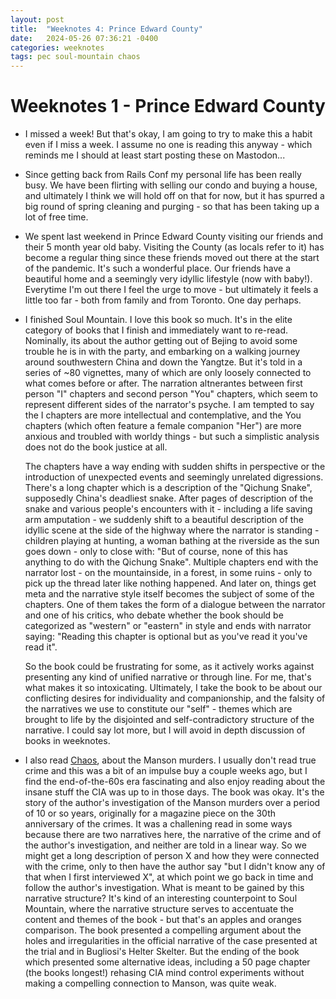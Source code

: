 ```yaml
---
layout: post
title:  "Weeknotes 4: Prince Edward County"
date:   2024-05-26 07:36:21 -0400
categories: weeknotes
tags: pec soul-mountain chaos
---
```


# Weeknotes 1 - Prince Edward County

- I missed a week! But that's okay, I am going to try to make this a habit even if I miss a week. I assume no one is reading this anyway - which reminds me I should at least start posting these on Mastodon...

- Since getting back from Rails Conf my personal life has been really busy. We have been flirting with selling our condo and buying a house, and ultimately I think we will hold off on that for now, but it has spurred a big round of spring cleaning and purging - so that has been taking up a lot of free time.

- We spent last weekend in Prince Edward County visiting our friends and their 5 month year old baby. Visiting the County (as locals refer to it) has become a regular thing since these friends moved out there at the start of the pandemic. It's such a wonderful place. Our friends have a beautiful home and a seemingly very idyllic lifestyle (now with baby!). Everytime I'm out there I feel the urge to move - but ultimately it feels a little too far - both from family and from Toronto. One day perhaps.

- I finished Soul Mountain. I love this book so much. It's in the elite category of books that I finish and immediately want to re-read. Nominally, its about the author getting out of Bejing to avoid some trouble he is in with the party, and embarking on a walking journey around southwestern China and down the Yangtze. But it's told in a series of ~80 vignettes, many of which are only loosely connected to what comes before or after. The narration altnerantes between first person "I" chapters and second person "You" chapters, which seem to represent different sides of the narrator's psyche. I am tempted to say the I chapters are more intellectual and contemplative, and the You chapters (which often feature a female companion "Her") are more anxious and troubled with worldy things - but such a simplistic analysis does not do the book justice at all.

    The chapters have a way ending with sudden shifts in perspective or the introduction of unexpected events and seemingly unrelated digressions. There's a long chapter which is a description of the "Qichung Snake", supposedly China's deadliest snake. After pages of description of the snake and various people's encounters with it - including a life saving arm amputation - we suddenly shift to a beautiful description of the idyllic scene at the side of the highway where the narrator is standing - children playing at hunting, a woman bathing at the riverside as the sun goes down - only to close with: "But of course, none of this has anything to do with the Qichung Snake". Multiple chapters end with the narrator lost - on the mountainside, in a forest, in some ruins - only to pick up the thread later like nothing happened. And later on, things get meta and the narrative style itself becomes the subject of some of the chapters. One of them takes the form of a dialogue between the narrator and one of his critics, who debate whether the book should be categorized as "western" or "eastern" in style and ends with narrator saying: "Reading this chapter is optional but as you've read it you've read it".

    So the book could be frustrating for some, as it actively works against presenting any kind of unified narrative or through line. For me, that's what makes it so intoxicating. Ultimately, I take the book to be about our conflicting desires for individuality and companionship, and the falsity of the narratives we use to constitute our "self" - themes which are brought to life by the disjointed and self-contradictory structure of the narrative. I could say lot more, but I will avoid in depth discussion of books in weeknotes.

- I also read [Chaos](https://en.wikipedia.org/wiki/CHAOS:_Charles_Manson,_the_CIA,_and_the_Secret_History_of_the_Sixties), about the Manson murders. I usually don't read true crime and this was a bit of an impulse buy a couple weeks ago, but I find the end-of-the-60s era fascinating and also enjoy reading about the insane stuff the CIA was up to in those days. The book was okay. It's the story of the author's investigation of the Manson murders over a period of 10 or so years, originally for a magazine piece on the 30th anniversary of the crimes. It was a challening read in some ways because there are two narratives here, the narrative of the crime and of the author's investigation, and neither are told in a linear way. So we might get a long description of person X and how they were connected with the crime, only to then have the author say "but I didn't know any of that when I first interviewed X", at which point we go back in time and follow the author's investigation. What is meant to be gained by this narrative structure? It's kind of an interesting counterpoint to Soul Mountain, where the narrative structure serves to accentuate the content and themes of the book - but that's an apples and oranges comparison. The book presented a compelling argument about the holes and irregularities in the official narrative of the case presented at the trial and in Bugliosi's Helter Skelter. But the ending of the book which presented some alternative ideas, including a 50 page chapter (the books longest!) rehasing CIA mind control experiments without making a compelling connection to Manson, was quite weak.

